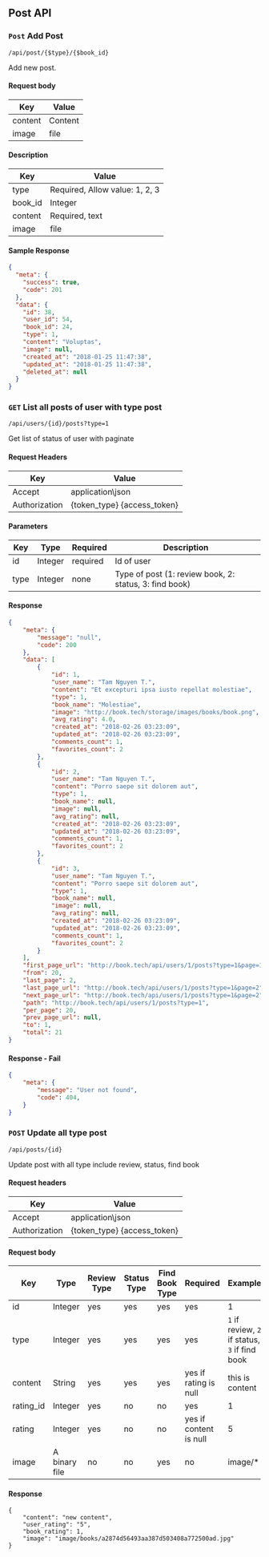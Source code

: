 ## Post API

### `Post` Add Post
```
/api/post/{$type}/{$book_id}
```
Add new post.
#### Request body
| Key | Value |
|---|---|
| content | Content |
| image | file |

#### Description
| Key | Value |
|---|---|
| type | Required, Allow value: 1, 2, 3 |
| book_id | Integer |
| content | Required, text |
| image | file |

#### Sample Response
```json
{
  "meta": {
    "success": true,
    "code": 201
  },
  "data": {
    "id": 38,
    "user_id": 54,
    "book_id": 24,
    "type": 1,
    "content": "Voluptas",
    "image": null,
    "created_at": "2018-01-25 11:47:38",
    "updated_at": "2018-01-25 11:47:38",
    "deleted_at": null
  }
}
```

### `GET` List all posts of user with type post
```
/api/users/{id}/posts?type=1
```
Get list of status of user with paginate

#### Request Headers
| Key | Value |
|---|---|
|Accept|application\json
|Authorization|{token_type} {access_token}|

#### Parameters
| Key | Type | Required | Description |
|---|---|---|---|
| id | Integer | required | Id of user |
| type | Integer | none | Type of post (1: review book, 2: status, 3: find book) |

#### Response
```json
{
    "meta": {
        "message": "null",
        "code": 200
    },
    "data": [
        {
            "id": 1,
            "user_name": "Tam Nguyen T.",          
            "content": "Et excepturi ipsa iusto repellat molestiae",
            "type": 1,
            "book_name": "Molestiae",
            "image": "http://book.tech/storage/images/books/book.png",
            "avg_rating": 4.0,
            "created_at": "2018-02-26 03:23:09",
            "updated_at": "2018-02-26 03:23:09",
            "comments_count": 1,
            "favorites_count": 2
        },
        {
            "id": 2,
            "user_name": "Tam Nguyen T.",          
            "content": "Porro saepe sit dolorem aut",
            "type": 1,
            "book_name": null,
            "image": null,
            "avg_rating": null,
            "created_at": "2018-02-26 03:23:09",
            "updated_at": "2018-02-26 03:23:09",
            "comments_count": 1,
            "favorites_count": 2
        },
        {
            "id": 3,
            "user_name": "Tam Nguyen T.",          
            "content": "Porro saepe sit dolorem aut",
            "type": 1,
            "book_name": null,
            "image": null,
            "avg_rating": null,
            "created_at": "2018-02-26 03:23:09",
            "updated_at": "2018-02-26 03:23:09",
            "comments_count": 1,
            "favorites_count": 2
        }
    ],
    "first_page_url": "http://book.tech/api/users/1/posts?type=1&page=1",
    "from": 20,
    "last_page": 2,
    "last_page_url": "http://book.tech/api/users/1/posts?type=1&page=2",
    "next_page_url": "http://book.tech/api/users/1/posts?type=1&page=2",
    "path": "http://book.tech/api/users/1/posts?type=1",
    "per_page": 20,
    "prev_page_url": null,
    "to": 1,
    "total": 21
}
```

#### Response - Fail
```json
{
    "meta": {
        "message": "User not found",
        "code": 404,
    }
}
```

### `POST` Update all type post
```
/api/posts/{id}
```
Update post with all type include review, status, find book

#### Request headers
| Key | Value |
|---|---|
|Accept|application\json
|Authorization|{token_type} {access_token}|

#### Request body

| Key | Type | Review Type | Status Type | Find Book Type | Required | Example |
|---|---|---|---|---|---|---|
| id | Integer | yes | yes | yes | yes | 1 |
| type | Integer | yes | yes | yes | yes | `1` if review, `2` if status, `3` if find book |
| content | String | yes | yes | yes | yes if rating is null | this is content |
| rating_id | Integer | yes | no | no | yes | 1 |
| rating | Integer | yes | no | no | yes if content is null | 5 |
| image | A binary file | no | no | yes | no | image/* |

#### Response
```
{
    "content": "new content",
    "user_rating": "5",
    "book_rating": 1,
    "image": "image/books/a2874d56493aa387d503408a772500ad.jpg"
}
